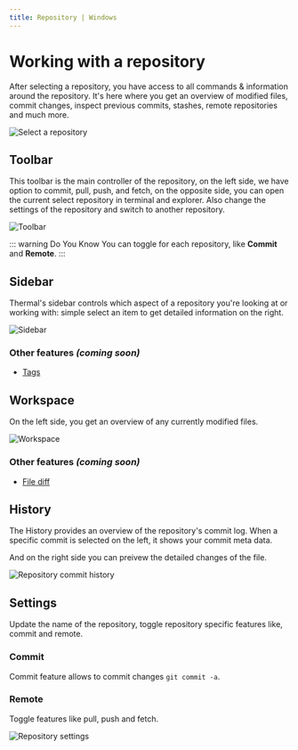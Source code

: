 ```yaml
---
title: Repository | Windows
---
```


# Working with a repository

After selecting a repository, you have access to all commands & information around the repository. It's here where you get an overview of modified files, commit changes, inspect previous commits, stashes, remote repositories and much more.

![Select a repository](/images/win/repositoryWorkspace.png)

## Toolbar

This toolbar is the main controller of the repository, on the left side, we have option to commit, pull, push, and fetch, on the opposite side, you can open the current select repository in terminal and explorer. Also change the settings of the repository and switch to another repository.

![Toolbar](/images/win/toolbar.png)

::: warning Do You Know
You can toggle for each repository, like **Commit** and **Remote**.
:::

## Sidebar

Thermal's sidebar controls which aspect of a repository you're looking at or working with: simple select an item to get detailed information on the right.

![Sidebar](/images/win/sidebar.png)

### Other features _(coming soon)_

* [Tags](https://www.notion.so/gitthermal/Tags-history-61a27f9ed42c49a38cdf2371d2d6d8b5#61a27f9ed42c49a38cdf2371d2d6d8b5)


## Workspace

On the left side, you get an overview of any currently modified files.

![Workspace](/images/win/workspace.png)

### Other features _(coming soon)_

* [File diff](https://www.notion.so/gitthermal/File-diff-ad75574eee7143e398fd6d46b0b91b92#ad75574eee7143e398fd6d46b0b91b92)

## History

The History provides an overview of the repository's commit log. When a specific commit is selected on the left, it shows your commit meta data.

And on the right side you can preivew the detailed changes of the file.

![Repository commit history](/images/win/history.png)

## Settings

Update the name of the repository, toggle repository specific features like, commit and remote.

### Commit

Commit feature allows to commit changes `git commit -a`.

### Remote

Toggle features like pull, push and fetch.

![Repository settings](/images/win/repositorySettings.png)